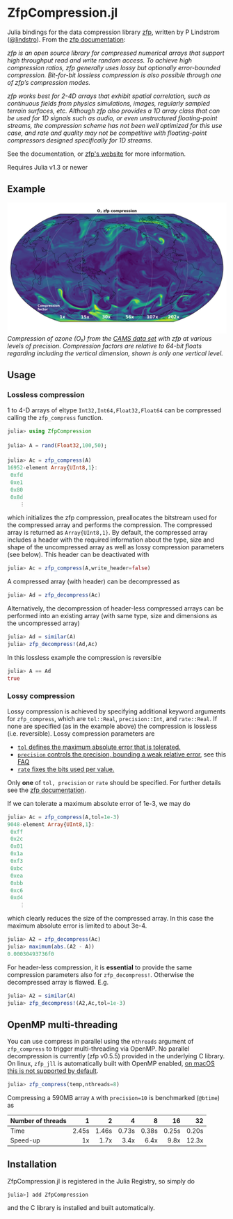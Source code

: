 # ZfpCompression.jl

Julia bindings for the data compression library [zfp](https://github.com/LLNL/zfp),
written by P Lindstrom ([@lindstro](https://github.com/lindstro)).
From the [zfp documentation](https://zfp.readthedocs.io/en/release0.5.5/):

*zfp is an open source library for compressed numerical arrays that support high
throughput read and write random access. To achieve high compression ratios, zfp
generally uses lossy but optionally error-bounded compression. Bit-for-bit lossless
compression is also possible through one of zfp’s compression modes.*

*zfp works best for 2-4D arrays that exhibit spatial correlation, such as
continuous fields from physics simulations, images, regularly sampled terrain
surfaces, etc. Although zfp also provides a 1D array class that can be used for
1D signals such as audio, or even unstructured floating-point streams, the
compression scheme has not been well optimized for this use case, and rate and
quality may not be competitive with floating-point compressors designed
specifically for 1D streams.*

See the documentation, or [zfp's website](https://computing.llnl.gov/projects/floating-point-compression)
for more information.

Requires Julia v1.3 or newer

## Example

![OzoneCompression](figures/zfp_precision3d_o3_85.png?raw=true "OzoneZfpCompression")  
*Compression of ozone (O₃) from the [CAMS data set](https://ads.atmosphere.copernicus.eu/about-cams) with zfp at various levels of precision.
Compression factors are relative to 64-bit floats regarding including the vertical dimension, shown is only one vertical level.*

## Usage
### Lossless compression

1 to 4-D arrays of eltype `Int32,Int64,Float32,Float64` can be compressed calling
the `zfp_compress` function.

```julia
julia> using ZfpCompression

julia> A = rand(Float32,100,50);

julia> Ac = zfp_compress(A)
16952-element Array{UInt8,1}:
 0xfd
 0xe1
 0x80
 0x8d
    ⋮
```
which initializes the zfp compression, preallocates the bitstream used for
the compressed array and performs the compression. The compressed array is returned
as `Array{UInt8,1}`. By default, the compressed array includes a header with the required
information about the type, size and shape of the uncompressed array as well
as lossy compression parameters (see below). This header can be deactivated with
```julia
julia> Ac = zfp_compress(A,write_header=false)
```

A compressed array (with header) can be decompressed as

```julia
julia> Ad = zfp_decompress(Ac)
```

Alternatively, the decompression of header-less compressed arrays can be performed
into an existing array (with same type, size and dimensions as the uncompressed array)

```julia
julia> Ad = similar(A)
julia> zfp_decompress!(Ad,Ac)
```

In this lossless example the compression is reversible
```julia
julia> A == Ad
true
```

### Lossy compression

Lossy compression is achieved by specifying additional keyword arguments
for `zfp_compress`, which are `tol::Real`, `precision::Int`, and `rate::Real`.
If none are specified (as in the example above) the compression is lossless
(i.e. reversible). Lossy compression parameters are

- [`tol` defines the maximum absolute error that is tolerated.](https://zfp.readthedocs.io/en/release0.5.5/modes.html#fixed-accuracy-mode)
- [`precision` controls the precision, bounding a weak relative error](https://zfp.readthedocs.io/en/release0.5.5/modes.html#fixed-precision-mode), see this [FAQ](https://zfp.readthedocs.io/en/develop/faq.html#q-relerr)
- [`rate` fixes the bits used per value.](https://zfp.readthedocs.io/en/release0.5.5/modes.html#fixed-rate-mode)

Only **one** of `tol, precision` or `rate` should be specified. For further details
see the [zfp documentation](https://zfp.readthedocs.io/en/release0.5.5/modes.html#compression-modes).

If we can tolerate a maximum absolute error of 1e-3, we may do
```julia
julia> Ac = zfp_compress(A,tol=1e-3)
9048-element Array{UInt8,1}:
 0xff
 0x2c
 0x01
 0x1a
 0xf3
 0xbc
 0xea
 0xbb
 0xc6
 0xd4
    ⋮
```
which clearly reduces the size of the compressed array. In this case the maximum
absolute error is limited to about 3e-4.
```julia
julia> A2 = zfp_decompress(Ac)
julia> maximum(abs.(A2 - A))
0.00030493736f0
```

For header-less compression, it is **essential** to provide the same compression
parameters also for `zfp_decompress!`. Otherwise the decompressed array is flawed. E.g.
```julia
julia> A2 = similar(A)
julia> zfp_decompress!(A2,Ac,tol=1e-3)
```

## OpenMP multi-threading

You can use compress in parallel using the `nthreads` argument of `zfp_compress` to trigger multi-threading via OpenMP.
No parallel decompression is currently (zfp v0.5.5) provided in the underlying C library.
On linux, `zfp_jll` is automatically built with OpenMP enabled,
[on macOS this is not supported by default](https://zfp.readthedocs.io/en/release0.5.5/execution.html#using-openmp).

```julia
julia> zfp_compress(temp,nthreads=8)
```

Compressing a 590MB array `A` with `precision=10` is benchmarked (`@btime`) as

Number of threads |      1|       2|        4|        8|       16|      32|
| --------------- | -----:| -----: | ------: | ------: | -------:|-------:|
Time              | 2.45s | 1.46s  | 0.73s   | 0.38s   | 0.25s   | 0.20s  |
Speed-up          |     1x|  1.7x  | 3.4x    | 6.4x    | 9.8x    | 12.3x  |


## Installation

ZfpCompression.jl is registered in the Julia Registry, so simply do
```julia
julia>] add ZfpCompression
```
and the C library is installed and built automatically.
